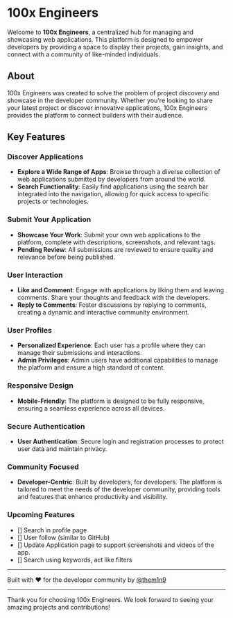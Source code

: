 # 100x Engineers

Welcome to **100x Engineers**, a centralized hub for managing and showcasing web applications. This platform is designed to empower developers by providing a space to display their projects, gain insights, and connect with a community of like-minded individuals.

## About

100x Engineers was created to solve the problem of project discovery and showcase in the developer community. Whether you're looking to share your latest project or discover innovative applications, 100x Engineers provides the platform to connect builders with their audience.

## Key Features

### Discover Applications
- **Explore a Wide Range of Apps**: Browse through a diverse collection of web applications submitted by developers from around the world.
- **Search Functionality**: Easily find applications using the search bar integrated into the navigation, allowing for quick access to specific projects or technologies.

### Submit Your Application
- **Showcase Your Work**: Submit your own web applications to the platform, complete with descriptions, screenshots, and relevant tags.
- **Pending Review**: All submissions are reviewed to ensure quality and relevance before being published.

### User Interaction
- **Like and Comment**: Engage with applications by liking them and leaving comments. Share your thoughts and feedback with the developers.
- **Reply to Comments**: Foster discussions by replying to comments, creating a dynamic and interactive community environment.

### User Profiles
- **Personalized Experience**: Each user has a profile where they can manage their submissions and interactions.
- **Admin Privileges**: Admin users have additional capabilities to manage the platform and ensure a high standard of content.

### Responsive Design
- **Mobile-Friendly**: The platform is designed to be fully responsive, ensuring a seamless experience across all devices.

### Secure Authentication
- **User Authentication**: Secure login and registration processes to protect user data and maintain privacy.

### Community Focused
- **Developer-Centric**: Built by developers, for developers. The platform is tailored to meet the needs of the developer community, providing tools and features that enhance productivity and visibility.

### Upcoming Features
- [] Search in profile page
- [] User follow (similar to GitHub)
- [] Update Application page to support screenshots and videos of the app.
- [] Search using keywords, act like filters

---

Built with ❤️ for the developer community by [@them1n9](https://github.com/them1n9)

---

Thank you for choosing 100x Engineers. We look forward to seeing your amazing projects and contributions! 